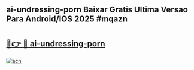 ## ai-undressing-porn Baixar Gratis Ultima Versao Para Android/IOS 2025 #mqazn

# <h2><a href="https://ainizakaria.my?title=ai-undressing-porn&ref=20M">🔗👉 🔴 ai-undressing-porn</a></h2>

[![acn](https://github.com/user-attachments/assets/0f9c940e-d8b0-45ae-aac7-cd30a18b3e1c)](https://ainizakaria.my?title=ai-undressing-porn&ref=20M)

